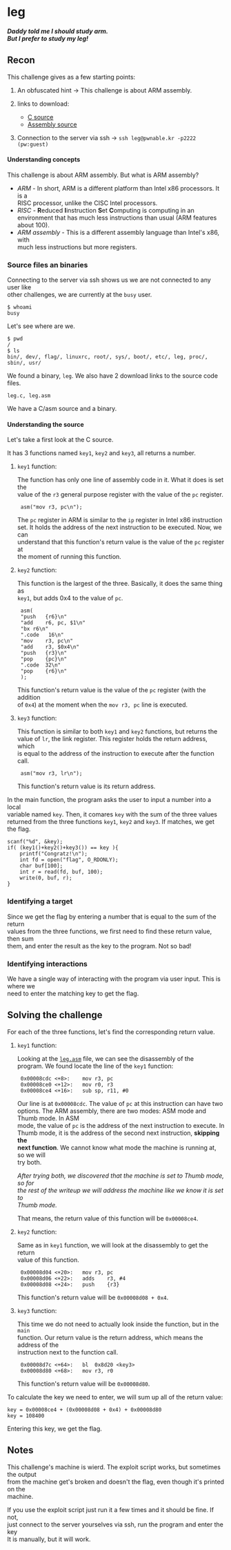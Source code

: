 # leg

***Daddy told me I should study arm.</br>
But I prefer to study my leg!***

## Recon

This challenge gives as a few starting points:

1. An obfuscated hint -> This challenge is about ARM assembly.
2. links to download:

	- [C source](http://pwnable.kr/bin/leg.c)
	- [Assembly source](http://pwnable.kr/bin/leg.asm)
3. Connection to the server via ssh -> `ssh leg@pwnable.kr -p2222 (pw:guest)`

#### Understanding concepts

This challenge is about ARM assembly. But what is ARM assembly?

* *ARM* - In short, ARM is a different platform than Intel x86 processors. It is a</br>
RISC processor, unlike the CISC Intel processors.
* *RISC* - **R**educed **I**instruction **S**et **C**omputing is computing in an</br>
environment that has much less instructions than usual (ARM features about 100).
* *ARM assembly* - This is a different assembly language than Intel's x86, with</br>
much less instructions but more registers.

### Source files an binaries

Connecting to the server via ssh shows us we are not connected to any user like</br>
other challenges, we are currently at the `busy` user.

	$ whoami
	busy

Let's see where are we.

	$ pwd
	/
	$ ls
	bin/, dev/, flag/, linuxrc, root/, sys/, boot/, etc/, leg, proc/, sbin/, usr/

We found a binary, `leg`. We also have 2 download links to the source code files.

	leg.c, leg.asm

We have a C/asm source and a binary.

#### Understanding the source

Let's take a first look at the C source.

It has 3 functions named `key1`, `key2` and `key3`, all returns a number.

1. `key1` function:

	The function has only one line of assembly code in it. What it does is set the</br>
	value of the `r3` general purpose register with the value of the `pc` register.

		asm("mov r3, pc\n");

	The `pc` register in ARM is similar to the `ip` register in Intel x86 instruction</br>
	set. It holds the address of the next instruction to be executed. Now, we can</br>
	understand that this function's return value is the value of the `pc` register at</br>
	the moment of running this function.

2. `key2` function:

	This function is the largest of the three. Basically, it does the same thing as</br>
	`key1`, but adds 0x4 to the value of `pc`.

		asm(
		"push	{r6}\n"
		"add	r6, pc, $1\n"
		"bx	r6\n"
		".code   16\n"
		"mov	r3, pc\n"
		"add	r3, $0x4\n"
		"push	{r3}\n"
		"pop	{pc}\n"
		".code	32\n"
		"pop	{r6}\n"
		);

	This function's return value is the value of the `pc` register (with the addition</br>
	of `0x4`) at the moment when the `mov r3, pc` line is executed.

3. `key3` function:

	This function is similar to both `key1` and `key2` functions, but returns the</br>
	value of `lr`, the link register. This register holds the return address, which</br>
	is equal to the address of the instruction to execute after the function call.

		asm("mov r3, lr\n");

	This function's return value is its return address.

In the main function, the program asks the user to input a number into a local</br>
variable named `key`. Then, it comares `key` with the sum of the three values</br>
returned from the three functions `key1`, `key2` and `key3`. If matches, we get</br>
the flag.

	scanf("%d", &key);
	if( (key1()+key2()+key3()) == key ){
		printf("Congratz!\n");
		int fd = open("flag", O_RDONLY);
		char buf[100];
		int r = read(fd, buf, 100);
		write(0, buf, r);
	}

### Identifying a target

Since we get the flag by entering a number that is equal to the sum of the return</br>
values from the three functions, we first need to find these return value, then sum</br>
them, and enter the result as the key to the program. Not so bad!

### Identifying interactions

We have a single way of interacting with the program via user input. This is where we</br>
need to enter the matching key to get the flag.

## Solving the challenge

For each of the three functions, let's find the corresponding return value.

1. `key1` function:
	
	Looking at the [`leg.asm`](src/leg.asm) file, we can see the disassembly of the</br>
	program. We found locate the line of the `key1` function:

		0x00008cdc <+8>:	mov	r3, pc
		0x00008ce0 <+12>:	mov	r0, r3
		0x00008ce4 <+16>:	sub	sp, r11, #0

	Our line is at `0x00008cdc`. The value of `pc` at this instruction can have two</br>
	options. The ARM assembly, there are two modes: ASM mode and Thumb mode. In ASM</br>
	mode, the value of `pc` is the address of the next instruction to execute. In</br>
	Thumb mode, it is the address of the second next instruction, **skipping the</br>
	next function**. We cannot know what mode the machine is running at, so we will</br>
	try both.

	*After trying both, we discovered that the machine is set to Thumb mode, so for</br>
	the rest of the writeup we will address the machine like we know it is set to</br>
	Thumb mode.*

	That means, the return value of this function will be `0x00008ce4`.

1. `key2` function:

	Same as in `key1` function, we will look at the disassembly to get the return</br>
	value of this function.

		0x00008d04 <+20>:	mov	r3, pc
		0x00008d06 <+22>:	adds	r3, #4
		0x00008d08 <+24>:	push	{r3}

	This function's return value will be `0x00008d08 + 0x4`.

1. `key3` function:

	This time we do not need to actually look inside the function, but in the `main`</br>
	function. Our return value is the return address, which means the address of the</br>
	instruction next to the function call.

		0x00008d7c <+64>:	bl	0x8d20 <key3>
		0x00008d80 <+68>:	mov	r3, r0

	This function's return value will be `0x00008d80`.

To calculate the key we need to enter, we will sum up all of the return value:

	key = 0x00008ce4 + (0x00008d08 + 0x4) + 0x00008d80
	key = 108400

Entering this key, we get the flag.

## Notes

This challenge's machine is wierd. The exploit script works, but sometimes the output</br>
from the machine get's broken and doesn't the flag, even though it's printed on the</br>
machine.

If you use the exploit script just run it a few times and it should be fine. If not,</br>
just connect to the server yourselves via ssh, run the program and enter the key</br>
It is manually, but it will work.